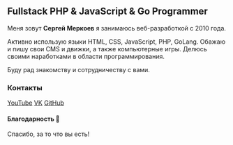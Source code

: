 ## Fullstack PHP & JavaScript & Go Programmer

Меня зовут **Сергей Меркоев** я занимаюсь веб-разработкой с 2010 года. 

Активно использую языки HTML, CSS, JavaScript, PHP, GoLang. 
Обажаю и пишу свои CMS и движки, а также компьютерные игры. 
Делюсь своими наработками в области программирования. 

Буду рад знакомству и сотрудничеству с вами. 

### Контакты

[YouTube](https://www.youtube.com/@SergeyMerkoev)
[VK](https://vk.com/sergeymerkoev)
[GitHub](https://github.com/SergeiMerkoev)

#### Благодарность 👋
Спасибо, за то что вы есть!
